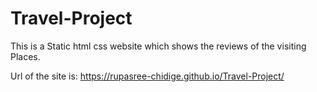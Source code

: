 # Travel-Project


This is a Static html css website which shows the reviews of the visiting Places.

Url of the site is:  https://rupasree-chidige.github.io/Travel-Project/
